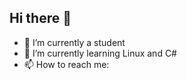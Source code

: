 ## Hi there 👋

- 🔭 I’m currently a student
- 🌱 I’m currently learning Linux and C#
- 📫 How to reach me: 

